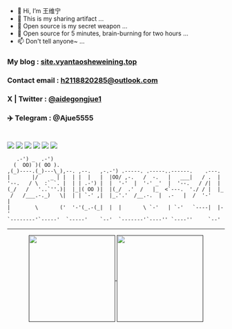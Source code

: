 

- 👋 Hi, I’m 王维宁
- 👀 This is my sharing artifact ...
- 🌱 Open source is my secret weapon ...
- 💞️ Open source for 5 minutes, brain-burning for two hours ...
- 📫 Don't tell anyone~ ...



### My blog : <a href="http://site.vyantaosheweining.top/">site.vyantaosheweining.top</a>
### Contact email : h2118820285@outlook.com
### X | Twitter : <a href="https://x.com/aidegongjue1/">@aidegongjue1</a>
### ✈️ Telegram : @Ajue5555

#
![](https://img.shields.io/badge/OS-Windows-informational?style=flat&logo=Windows&logoColor=white&color=00FFFF)
![](https://img.shields.io/badge/Editor-VisualStudioCode-informational?style=flat&logo=visualstudiocode&logoColor=white&color=00FFFF)
![](https://img.shields.io/badge/Editor-IntelliJ_IDEA-informational?style=flat&logo=intellij-idea&logoColor=white&color=00FFFF)
![](https://img.shields.io/badge/Code-C++-informational?style=flat&logo=C++&logoColor=white&color=00FFFF)
![](https://img.shields.io/badge/Code-Java-informational?style=flat&logo=java&logoColor=white&color=00FFFF)
![](https://img.shields.io/badge/Editor-VScode-informational?style=flat&logo=visualstudiocode&logoColor=white&color=00FFFF)


```
   .-') _  .-')                                                         
  (  OO) )( OO ).                                                       
,(_)----.(_)---\_),--. ,--.   ,-.-') .-----. .-----..------.    .---.   
|       |/    _ | |  | |  |   |  |OO/ ,-.   /  -.   |   ___|   / .  |   
'--.   / \  :` `. |  | | .-') |  |  '-'  |  '-' _'  |  '--.   / /|  |   
(_/   /   '..`''.)|  |_|( OO )|  |(_/  .'  /   |_  <`---.  './ / |  |_  
 /   /___.-._)   \|  | | `-' ,|  |_.'.'  /__.-.  |  .-   |  /  '-'    | 
|        \       ('  '-'(_.-(_|  |  |       \ `-'   | `-'   `----|  |-' 
`--------'`-----'  `-----'    `--'  `-------'`----'' `----''     `--'   
```
---

<div align="center">
  <a href="">
    <img height=200 align="center" src="https://github-readme-stats.vercel.app/api?username=zsui2354&theme=radical">
</a>

<a href="">
  <img height=200 align="center" src="https://github-readme-stats.vercel.app/api/top-langs/?username=zsui2354&layout=compact">
</a>
</div>